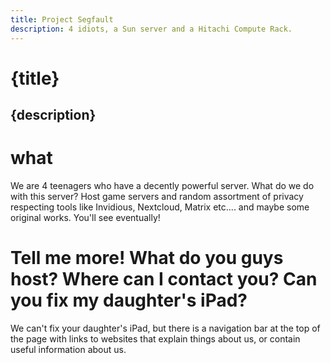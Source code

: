```yaml
---
title: Project Segfault
description: 4 idiots, a Sun server and a Hitachi Compute Rack.
---
```


# {title}

## {description}

# what

We are 4 teenagers who have a decently powerful server. What do we do with this server? Host game servers and random assortment of privacy respecting tools like Invidious, Nextcloud, Matrix etc.... and maybe some original works. You'll see eventually!

# Tell me more! What do you guys host? Where can I contact you? Can you fix my daughter's iPad?

We can't fix your daughter's iPad, but there is a navigation bar at the top of the page with links to websites that explain things about us, or contain useful information about us.
